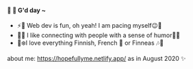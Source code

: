 #### 🔆 :tada: G'd day ~

- ⚡🚀 Web dev is fun, oh yeah! I am pacing myself:wink::penguin:
- 🌳🌻 I like connecting with people with a sense of humor🍅:chestnut:
- 🍧:snowflake:I love everything Finnish, French :snail: or Finneas :notes::rose:

about me: https://hopefullyme.netlify.app/
as in August 2020 ✨
